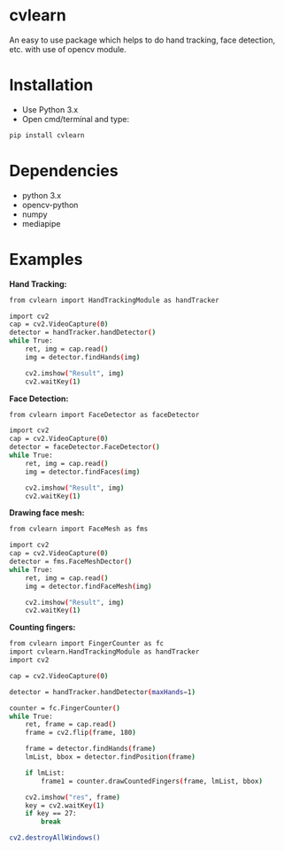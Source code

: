# cvlearn

An easy to use package which helps to do hand tracking, face detection, etc. with use of opencv module.

# Installation
   - Use Python 3.x
   - Open cmd/terminal and type:

   ```bash
pip install cvlearn
   ```

# Dependencies
- python 3.x
- opencv-python
- numpy
- mediapipe

# Examples
**Hand Tracking:**

```bash
from cvlearn import HandTrackingModule as handTracker

import cv2
cap = cv2.VideoCapture(0)
detector = handTracker.handDetector()
while True:
    ret, img = cap.read()
    img = detector.findHands(img)

    cv2.imshow("Result", img)
    cv2.waitKey(1)

```

**Face Detection:**
```bash
from cvlearn import FaceDetector as faceDetector

import cv2
cap = cv2.VideoCapture(0)
detector = faceDetector.FaceDetector()
while True:
    ret, img = cap.read()
    img = detector.findFaces(img)

    cv2.imshow("Result", img)
    cv2.waitKey(1)
```
**Drawing face mesh:**
```bash
from cvlearn import FaceMesh as fms

import cv2
cap = cv2.VideoCapture(0)
detector = fms.FaceMeshDector()
while True:
    ret, img = cap.read()
    img = detector.findFaceMesh(img)

    cv2.imshow("Result", img)
    cv2.waitKey(1)

```
**Counting fingers:**
```bash
from cvlearn import FingerCounter as fc
import cvlearn.HandTrackingModule as handTracker
import cv2

cap = cv2.VideoCapture(0)

detector = handTracker.handDetector(maxHands=1)

counter = fc.FingerCounter()
while True:
    ret, frame = cap.read()
    frame = cv2.flip(frame, 180)

    frame = detector.findHands(frame)
    lmList, bbox = detector.findPosition(frame)

    if lmList:
        frame1 = counter.drawCountedFingers(frame, lmList, bbox)

    cv2.imshow("res", frame)
    key = cv2.waitKey(1)
    if key == 27:
        break

cv2.destroyAllWindows()

```



